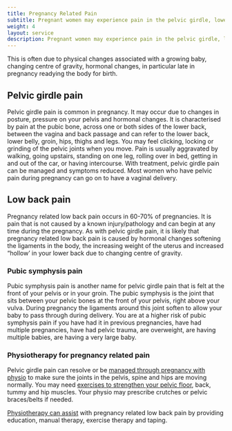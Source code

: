 ```yaml
---
title: Pregnancy Related Pain
subtitle: Pregnant women may experience pain in the pelvic girdle, lower back, pubic symphysis or groin, wrists, have carpal tunnel symptoms, neck, mid back or rib pain.
weight: 4
layout: service
description: Pregnant women may experience pain in the pelvic girdle, lower back, pubic symphysis, neck, mid back or ribs. Rest easy knowing a qualified physiotherapist can help you manage these conditions in a way that is safe for you and your baby.
---
```


This is often due to physical changes associated with a growing baby, changing centre of gravity, hormonal changes, in particular late in pregnancy readying the body for birth.

## Pelvic girdle pain

Pelvic girdle pain is common in pregnancy. It may occur due to changes in posture, pressure on your pelvis and hormonal changes.  It is characterised by pain at the pubic bone, across one or both sides of the lower back, between the vagina and back passage and can refer to the lower back, lower belly, groin, hips, thighs and legs. You may feel clicking, locking or grinding of the pelvic joints when you move. Pain is usually aggravated by walking, going upstairs, standing on one leg, rolling over in bed, getting in and out of the car, or having intercourse. With treatment, pelvic girdle pain can be managed and symptoms reduced. Most women who have pelvic pain during pregnancy can go on to have a vaginal delivery.

## Low back pain

Pregnancy related low back pain occurs in 60-70% of pregnancies. It is pain that is not caused by a known injury/pathology and can begin at any time during the pregnancy. As with pelvic girdle pain, it is likely that pregnancy related low back pain is caused by hormonal changes softening the ligaments in the body, the increasing weight of the uterus and increased “hollow’ in your lower back due to changing centre of gravity.

### Pubic symphysis pain

Pubic symphysis pain is another name for pelvic girdle pain that is felt at the front of your pelvis or in your groin. The pubic symphysis is the joint that sits between your pelvic bones at the front of your pelvis, right above your vulva. During pregnancy the ligaments around this joint soften to allow your baby to pass through during delivery. You are at a higher risk of pubic symphysis pain if you have had it in previous pregnancies, have had multiple pregnancies, have had pelvic trauma, are overweight, are having multiple babies, are having a very large baby.

### Physiotherapy for pregnancy related pain

Pelvic girdle pain can resolve or be [managed through pregnancy with physio](/about/) to make sure the joints in the pelvis, spine and hips are moving normally. You may need [exercises to strengthen your pelvic floor](/services/pelvic-floor/), back, tummy and hip muscles. Your physio may prescribe crutches or pelvic braces/belts if needed.

[Physiotherapy can assist](/book-appointment/) with pregnancy related low back pain by providing education, manual therapy, exercise therapy and taping.
